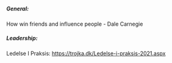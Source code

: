 ##### General:
How win friends and influence people - Dale Carnegie

##### Leadership:

Ledelse I Praksis: https://trojka.dk/Ledelse-i-praksis-2021.aspx
